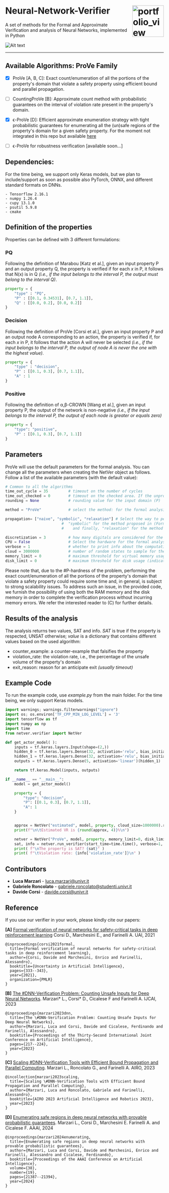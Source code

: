 # Neural-Network-Verifier <img width="100" alt="portfolio_view" align="right" src="https://isla-lab.github.io/images/slider/slider-image.svg"> 
A set of methods for the Formal and Approximate Verification and analysis of Neural Networks, implemented in Python


![Alt text](https://github.com/GabrieleRoncolato/SymbolicPropagationCUDA/blob/master/images/overview.png)
****


## Available Algorithms: ProVe Family 
- [x] ProVe [A, B, C]: Exact count/enumeration of all the portions of the property's domain that violate a safety property using efficient bound and parallel propagation.
- [ ] CountingProVe [B]: Approximate count method with probabilistic guarantees on the interval of violation rate present in the property's domain.
- [x] ϵ-ProVe [D]: Efficient approximate enumeration strategy with tight probabilistic guarantees for enumerating all the (un)safe regions of the property's domain for a given safety property. For the moment not integrated in this repo but available [here](https://github.com/d-corsi/eProVe)
- [ ] ϵ-ProVe for robustness verification [available soon...]


## Dependencies: 
For the time being, we support only Keras models, but we plan to include/support as soon as possible also PyTorch, ONNX, and different standard formats on DNNs.

    - Tensorflow 2.16.1
    - numpy 1.26.4
    - cupy 13.1.0
    - psutil 5.9.8
    - cmake



## Definition of the properties
Properties can be defined with 3 different formulations:

### PQ
Following the definition of Marabou [Katz et al.], given an input property P and an output property Q, the property is verified if for each *x* in P, it follows that N(x) is in Q *(i.e., if the input belongs to the interval P, the output must belong to the interval Q)*.
```python
property = {
	"type" : "PQ",
	"P" : [[0.1, 0.34531], [0.7, 1.1]],
	"Q" : [[0.0, 0.2], [0.0, 0.2]]
}
```

### Decision
Following the definition of ProVe [Corsi et al.], given an input property P and an output node A corresponding to an action, the property is verified if, for each *x* in P, it follows that the action A will never be selected *(i.e., if the input belongs to the interval P, the output of node A is never the one with the highest value)*.
```python
property = {
	"type" : "decision",
	"P" : [[0.1, 0.3], [0.7, 1.1]],
	"A" : 1
}
```

### Positive
Following the definition of α,β-CROWN [Wang et al.], given an input property P, the output of the network is non-negative *(i.e., if the input belongs to the interval P, the output of each node is greater or equals zero)*
```python
property = {
	"type": "positive",
	"P" : [[0.1, 0.3], [0.7, 1.1]]
}
```


## Parameters
ProVe will use the default parameters for the formal analysis. You can change all the parameters when creating the NetVer object as follows. 
Follow a list of the available parameters (with the default value):

```python
# Common to all the algorithms
time_out_cycle = 35         # timeout on the number of cycles
time_out_checked = 0        # timeout on the checked area. If the unproved area is less than this value, the algorithm stops returning the residual as a violation
rounding = None             # rounding value for the input domain (P)

method = "ProVe"            # select the method: for the formal analysis, select "ProVe" otherwise, "estimated"

propagation= ["naive", "symbolic", "relaxation"] # Select the way to perform the interval propagation: "naive" with simple Moore algebra,
						 #  "symbolic" for the method proposed in (Formal Security Analysis of Neural Networks using Symbolic Intervals, Wang et al. 2018)
						 #    and finally, "relaxation" for the method proposed in (Efficient Formal Safety Analysis of Neural Networks, Wang et al. 2018)  

discretization = 3          # how many digitals are considered for the computation
CPU = False                 # Select the hardware for the formal analysis
verbose = 1                 # whether to print info about the computation of ProVe
cloud = 3000000             # number of random states to sample for the approximate verification i.e., the "estimated" analysis
memory_limit = 0            # maximum threshold for virtual memory usage (indicate 0 to use the available free memory)
disk_limit = 0              # maximum threshold for disk usage (indicate 0 to use the available free disk space)
```
Please note that, due to the #P-hardness of the problem, performing the exact count/enumeration of all the portions of the property's domain that violate a safety property could require some time and, in general, is subject to strong scalability issues. To address such an issue, in the provided code, we furnish the possibility of using both the RAM memory and the disk memory in order to complete the verification process without incurring memory errors. We refer the interested reader to (C) for further details.

## Results of the analysis
The analysis returns two values, SAT and info. *SAT* is true if the property is respected, UNSAT otherwise; *value* is a dictionary that contains different values based on the used algorithm:

- counter_example: a counter-example that falsifies the property 
- violation_rate: the violation rate, i.e., the percentage of the unsafe volume of the property's domain 
- exit_reason: reason for an anticipate exit *(usually timeout)*



## Example Code
To run the example code, use *example.py* from the main folder. For the time being, we only support Keras models.
```python
import warnings; warnings.filterwarnings("ignore")
import os; os.environ['TF_CPP_MIN_LOG_LEVEL'] = '3'
import tensorflow as tf
import numpy as np
import time
from netver.verifier import NetVer

def get_actor_model( ):
	inputs = tf.keras.layers.Input(shape=(2,))
	hidden_0 = tf.keras.layers.Dense(32, activation='relu', bias_initializer='random_normal')(inputs)
	hidden_1 = tf.keras.layers.Dense(32, activation='relu', bias_initializer='random_normal')(hidden_0)
	outputs = tf.keras.layers.Dense(5, activation='linear')(hidden_1)

	return tf.keras.Model(inputs, outputs)

if __name__ == "__main__":
	model = get_actor_model()

	property = {
		"type": "decision",
		"P": [[0.1, 0.3], [0.7, 1.1]],
		"A": 1
	}


	approx = NetVer("estimated", model, property, cloud_size=1000000).run_verifier(time.time(), verbose=0)[1]['violation_rate']
	print(f"\n\tEstimated VR is {round(approx, 4)}%\n")

	netver = NetVer("ProVe", model, property, memory_limit=0, disk_limit=0,rounding=3, cpu_only=False, interval_propagation="relaxation")
	sat, info = netver.run_verifier(start_time=time.time(), verbose=1, estimation=approx)
	print( f"\nThe property is SAT? {sat}" )
	print( f"\tViolation rate: {info['violation_rate']}\n" )
```


## Contributors
*  **Luca Marzari** - luca.marzari@univr.it
*  **Gabriele Roncolato** - gabriele.roncolato@studenti.univr.it
*  **Davide Corsi** - davide.corsi@univr.it

## Reference
If you use our verifier in your work, please kindly cite our papers:

**[A]** [Formal verification of neural networks for safety-critical tasks in deep reinforcement learning](https://proceedings.mlr.press/v161/corsi21a.html) Corsi D., Marchesini E., and Farinelli A. UAI, 2021
```
@inproceedings{corsi2021formal,
  title={Formal verification of neural networks for safety-critical tasks in deep reinforcement learning},
  author={Corsi, Davide and Marchesini, Enrico and Farinelli, Alessandro},
  booktitle={Uncertainty in Artificial Intelligence},
  pages={333--343},
  year={2021},
  organization={PMLR}
}
```
    
**[B]** [The \#DNN-Verification Problem: Counting Unsafe Inputs for Deep Neural Networks](https://dl.acm.org/doi/abs/10.24963/ijcai.2023/25).  Marzari* L., Corsi* D., Cicalese F and Farinelli A. IJCAI, 2023
```
@inproceedings{marzari2023dnn,
  title={The \#DNN-Verification Problem: Counting Unsafe Inputs for Deep Neural Networks},
  author={Marzari, Luca and Corsi, Davide and Cicalese, Ferdinando and Farinelli, Alessandro},
  booktitle={Proceedings of the Thirty-Second International Joint Conference on Artificial Intelligence},
  pages={217--224},
  year={2023}
}
```

**[C]** [Scaling #DNN-Verification Tools with Efficient Bound Propagation and Parallel Computing](https://arxiv.org/pdf/2312.05890).  Marzari L., Roncolato G., and Farinelli A. AIRO, 2023
```
@incollection{marzari2023scaling,
  title={Scaling \#DNN-Verification Tools with Efficient Bound Propagation and Parallel Computing},
  author={Marzari, Luca and Roncolato, Gabriele and Farinelli, Alessandro},
  booktitle={AIRO 2023 Artificial Intelligence and Robotics 2023},
  year={2023}
}
```

**[D]** [Enumerating safe regions in deep neural networks with provable probabilistic guarantees](https://ojs.aaai.org/index.php/AAAI/article/view/30134).  Marzari L., Corsi D., Marchesini E. Farinelli A. and Cicalese F. AAAI, 2024
```
@inproceedings{marzari2024enumerating,
  title={Enumerating safe regions in deep neural networks with provable probabilistic guarantees},
  author={Marzari, Luca and Corsi, Davide and Marchesini, Enrico and Farinelli, Alessandro and Cicalese, Ferdinando},
  booktitle={Proceedings of the AAAI Conference on Artificial Intelligence},
  volume={38},
  number={19},
  pages={21387--21394},
  year={2024}
}
```
